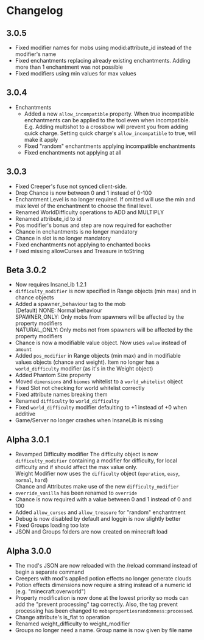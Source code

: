 # Changelog

## 3.0.5
* Fixed modifier names for mobs using modid:attribute_id instead of the modifier's name
* Fixed enchantments replacing already existing enchantments. Adding more than 1 enchantment was not possible
* Fixed modifiers using min values for max values

## 3.0.4
* Enchantments
  * Added a new `allow_incompatible` property. When true incompatible enchantments can be applied to the tool even when incompatible. E.g. Adding multishot to a crossbow will prevent you from adding quick charge. Setting quick charge's `allow_incompatible` to true, will make it apply
  * Fixed "random" enchantments applying incompatible enchantments
  * Fixed enchantments not applying at all

## 3.0.3
* Fixed Creeper's fuse not synced client-side.
* Drop Chance is now between 0 and 1 instead of 0-100
* Enchantment Level is no longer required. If omitted will use the min and max level of the enchantment to choose the final level.
* Renamed WorldDifficulty operations to ADD and MULTIPLY
* Renamed attribute_id to id
* Pos modifier's bonus and step are now required for eachother
* Chance in enchantments is no longer mandatory
* Chance in slot is no longer mandatory
* Fixed enchantments not applying to enchanted books
* Fixed missing allowCurses and Treasure in toString 

## Beta 3.0.2
* Now requires InsaneLib 1.2.1
* `difficulty_modifier` is now specified in Range objects (min max) and in chance objects
* Added a spawner_behaviour tag to the mob  
  (Default) NONE: Normal behaviour  
  SPAWNER_ONLY: Only mobs from spawners will be affected by the property modifiers  
  NATURAL_ONLY: Only mobs not from spawners will be affected by the property modifiers
* Chance is now a modifiable value object. Now uses `value` instead of `amount`
* Added `pos_modifier` in Range objects (min max) and in modifiable values objects (chance and weight). Item no longer has a `world_difficulty` modifier (as it's in the Weight object)
* Added Phantom Size property
* Moved `dimensions` and `biomes` whitelist to a `world_whitelist` object
* Fixed Slot not checking for world whitelist correctly
* Fixed attribute names breaking them
* Renamed `difficulty` to `world_difficulty`
* Fixed `world_difficulty` modifier defaulting to +1 instead of +0 when additive
* Game/Server no longer crashes when InsaneLib is missing

## Alpha 3.0.1
* Revamped Difficulty modifier
The difficulty object is now `difficulty_modifier` containing a modifier for difficulty, for local difficulty and if should affect the max value only.  
Weight Modifier now uses the `difficulty` object (`operation`, `easy`, `normal`, `hard`)  
Chance and Attributes make use of the new `difficulty_modifier`
* `override_vanilla` has been renamed to `override`
* Chance is now required with a value between 0 and 1 instead of 0 and 100
* Added `allow_curses` and `allow_treasure` for "random" enchantment
* Debug is now disabled by default and loggin is now slightly better
* Fixed Groups loading too late
* JSON and Groups folders are now created on minecraft load

## Alpha 3.0.0
* The mod's JSON are now reloaded with the /reload command instead of begin a separate command
* Creepers with mod's applied potion effects no longer generate clouds
* Potion effects dimensions now require a string instead of a numeric id (e.g. "minecraft:overworld")
* Property modification is now done at the lowest priority so mods can add the "prevent processing" tag correctly. Also, the tag prevent processing has been changed to `mobspropertiesrandomness:processed`.
* Change attribute's is_flat to operation
* Renamed weight_difficulty to weight_modifier
* Groups no longer need a name. Group name is now given by file name